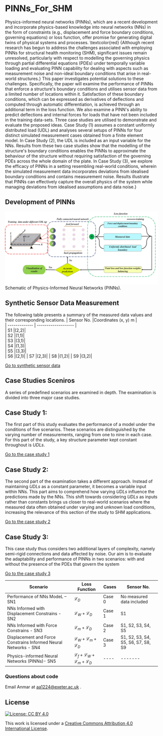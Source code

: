 # PINNs_For_SHM

Physics-informed neural networks (PINNs), which are a recent development and incorporate physics-based knowledge into neural networks (NNs) in the form of constraints (e.g., displacement and force boundary conditions, governing equations) or loss function, offer promise for generating digital twins of physical systems and processes. \textcolor{red} {Although recent research has begun to address the challenges associated with employing PINNs for structural health monitoring (SHM), significant issues remain unresolved, particularly with respect to modelling the governing physics through partial differential equations (PDEs) under temporally variable loading and evaluating PINN capability for dealing with aspects such as measurement noise and non-ideal boundary conditions that arise in real-world structures.} This paper investigates potential solutions to these challenges. Specifically, the paper will examine the performance of PINNs that enforce a structure's boundary conditions and utilises sensor data from a limited number of locations within it. Satisfaction of these boundary conditions, which can be expressed as derivatives of deflections and computed through automatic differentiation, is achieved through an additional term in the loss function. We also examine a PINN's ability to predict deflections and internal forces for loads that have not been included in the training data-sets. Three case studies are utilised to demonstrate and evaluate the proposed ideas. Case Study (1) assumes a constant uniformly distributed load (UDL) and analyses several setups of PINNs for four distinct simulated measurement cases obtained from a finite element model.  In Case Study (2), the UDL is included as an input variable for the NNs.  Results from these two case studies show that the modelling of the structure's boundary conditions enables the PINNs to approximate the behaviour of the structure without requiring satisfaction of the governing PDEs across the whole domain of the plate. In Case Study (3), we explore the efficacy of PINNs in a setting resembling real-world conditions, wherein the simulated measurement data incorporates deviations from idealised boundary conditions and contains measurement noise. Results illustrate that PINNs can effectively capture the overall physics of the system while managing deviations from idealised assumptions and data noise.}

## Development of PINNs
![alt text](https://github.com/AnmarAl-Adly/PINNs_FOR_SHM/blob/main/fig5.jpg)
Schematic of Physics-Informed Neural Networks (PINNs).
## Synthetic Sensor Data Measurement
The following table presents a summary of the measured data values and their corresponding locations.
| Sensor No.     |Coordinates (x, y) m |                                                                   
| -------------  | ------------------- |                                                    
| S1             |(2,2)|                                                     
| S2             |(1,1)|                                       
| S3             |(3,1)|                                                                
| S4             |(1,3)|                     
| S5             |(3,3)|       
| S6             |(2,1)|
| S7             |(2,3)|
| S8             |(1,2)|
| S9             |(3,2)|

[Go to synthetic sensor data](syntheticsensordata/)

## Case Studies Sceniros
A series of predefined scenarios are examined in depth. The examination is divided into three major case studies.
## Case Study 1: 
The first part of this study evaluates the performance of a model under the conditions of five scenarios. These scenarios are distinguished by the varying number of measurements, ranging from one to nine in each case. For this part of the study, a key structure parameter kept constant throughout is $UDLs$. 

[Go to the case study 1](./Case%20study_1/SN5)

## Case Study 2:
The second part of the examination takes a different approach. Instead of maintaining $UDLs$ as a constant parameter, it becomes a variable input within NNs. This part aims to comprehend how varying $UDLs$ influence the predictions made by the NNs. This shift towards considering $UDLs$ as inputs rather than constants brings us closer to real-world scenarios where the measured data often obtained under varying and unknown load conditions, increasing the relevance of this section of the study to SHM applications.

[Go to the case study 2](./Case%20study_2)

## Case Study 3: 
This case study thus considers two additional layers of complexity, namely semi-rigid connections and data affected by noise. Our aim is to evaluate the adaptability and performance of PINNs in two scenarios: with and without the presence of the PDEs that govern the system

[Go to the case study 3](.Case%20study_3/SN4)


| Scenario      |Loss Function  |                                                      Cases         |Sensor No.     |               
| ------------- | ------------- |                                                      ------------- | ------------- |
| Performance of NNs ModeL – SN1           |$\mathcal{L}_D$|                                                     Case 0         |No measured data included|
| NNs Informed with Displacement Constrains - SN2        |$\mathcal{L}_W+\mathcal{L}_D$|                                       Case 1         |S1|
| NNs Informed with Force Constrains - SN3           |$\mathcal{L}_m +\mathcal{L}_D$|                                      Case 2         |S1, S2, S3, S4, S5|                           
|Displacement and Force Constrains Informed Neural Networks - SN4         |$\mathcal{L}_W + \mathcal{L}_m +\mathcal{L}_D$|                      Case 3         |S1, S2, S3, S4, S5, S6, S7, S8, S9|
|Physics-informed Neural Networks (PINNs)- SN5           |$\mathcal{L}_f + \mathcal{L}_W + \mathcal{L}_m +\mathcal{L}_D$|       ----          |-------|


### Questions about code

Email Anmar at aa1224@exeter.ac.uk .

## License

[![License: CC BY 4.0](https://img.shields.io/badge/license-CC%20BY%204.0-lightgrey.svg)](https://creativecommons.org/licenses/by/4.0/)

This work is licensed under a [Creative Commons Attribution 4.0 International License](https://creativecommons.org/licenses/by/4.0/).
